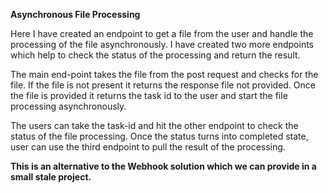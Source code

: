 **Asynchronous File Processing**

Here I have created an endpoint to get a file from the user and handle the processing of the file asynchronously. I have created two more endpoints which help to check the status of the processing and return the result.

The main end-point takes the file from the post request and checks for the file. If the file is not present it returns the response file not provided. Once the file is provided it returns the task id to the user and start the file processing asynchronously.

The users can take the task-id and hit the other endpoint to check the status of the file processing. Once the status turns into completed state, user can use the third endpoint to pull the result of the processing.

**This is an alternative to the Webhook solution which we can provide in a small stale project.**